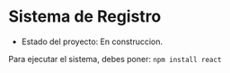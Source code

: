 <h1>Sistema de Registro</h1>

- Estado del proyecto: En construccion.

Para ejecutar el sistema, debes poner:
```npm install react```
